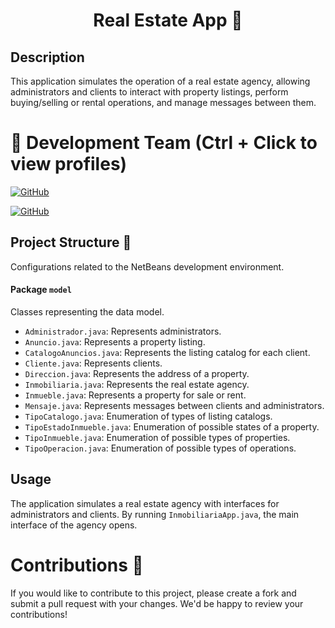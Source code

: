 <h1 align="center">Real Estate App 🏡</h1>

## Description
This application simulates the operation of a real estate agency, allowing administrators and clients to interact with property listings, perform buying/selling or rental operations, and manage messages between them.

# 👥 Development Team (Ctrl + Click to view profiles)

[![GitHub](https://img.shields.io/badge/GitHub-Alejandro%20David%20Arzola%20Saavedra-blue?style=flat-square&logo=github)](https://github.com/AlejandroDavidArzolaSaavedra)

[![GitHub](https://img.shields.io/badge/GitHub-juancad-red?style=flat-square&logo=github)](https://github.com/juancad)


## Project Structure 📂

Configurations related to the NetBeans development environment.

#### Package `model`
Classes representing the data model.

- `Administrador.java`: Represents administrators.
- `Anuncio.java`: Represents a property listing.
- `CatalogoAnuncios.java`: Represents the listing catalog for each client.
- `Cliente.java`: Represents clients.
- `Direccion.java`: Represents the address of a property.
- `Inmobiliaria.java`: Represents the real estate agency.
- `Inmueble.java`: Represents a property for sale or rent.
- `Mensaje.java`: Represents messages between clients and administrators.
- `TipoCatalogo.java`: Enumeration of types of listing catalogs.
- `TipoEstadoInmueble.java`: Enumeration of possible states of a property.
- `TipoInmueble.java`: Enumeration of possible types of properties.
- `TipoOperacion.java`: Enumeration of possible types of operations.

## Usage
The application simulates a real estate agency with interfaces for administrators and clients. By running `InmobiliariaApp.java`, the main interface of the agency opens.

# Contributions 🤝

If you would like to contribute to this project, please create a fork and submit a pull request with your changes. We'd be happy to review your contributions!
